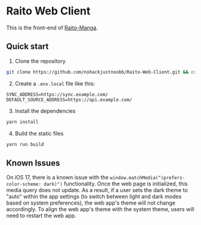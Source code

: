 # Raito Web Client

This is the front-end of [Raito-Manga](https://github.com/nohackjustnoobb/Raito-Manga.git).

## Quick start

1. Clone the repository

```bash
git clone https://github.com/nohackjustnoobb/Raito-Web-Client.git && cd Raito-Web-Client
```

2. Create a `.env.local` file like this:

```
SYNC_ADDRESS=https://sync.example.com/
DEFAULT_SOURCE_ADDRESS=https://api.example.com/
```

3. Install the dependencies

```bash
yarn install
```

4. Build the static files

```bash
yarn run build
```

## Known Issues

On iOS 17, there is a known issue with the `window.matchMedia("(prefers-color-scheme: dark)")` functionality. Once the web page is initialized, this media query does not update. As a result, if a user sets the dark theme to "auto" within the app settings (to switch between light and dark modes based on system preferences), the web app's theme will not change accordingly. To align the web app's theme with the system theme, users will need to restart the web app.
